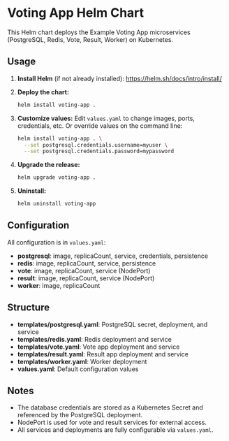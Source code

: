 # Voting App Helm Chart

This Helm chart deploys the Example Voting App microservices (PostgreSQL, Redis, Vote, Result, Worker) on Kubernetes.

## Usage

1. **Install Helm** (if not already installed):
   https://helm.sh/docs/intro/install/

2. **Deploy the chart:**
   ```sh
   helm install voting-app .
   ```

3. **Customize values:**
   Edit `values.yaml` to change images, ports, credentials, etc.
   Or override values on the command line:
   ```sh
   helm install voting-app . \
     --set postgresql.credentials.username=myuser \
     --set postgresql.credentials.password=mypassword
   ```

4. **Upgrade the release:**
   ```sh
   helm upgrade voting-app .
   ```

5. **Uninstall:**
   ```sh
   helm uninstall voting-app
   ```

## Configuration

All configuration is in `values.yaml`:
- **postgresql**: image, replicaCount, service, credentials, persistence
- **redis**: image, replicaCount, service, persistence
- **vote**: image, replicaCount, service (NodePort)
- **result**: image, replicaCount, service (NodePort)
- **worker**: image, replicaCount

## Structure
- **templates/postgresql.yaml**: PostgreSQL secret, deployment, and service
- **templates/redis.yaml**: Redis deployment and service
- **templates/vote.yaml**: Vote app deployment and service
- **templates/result.yaml**: Result app deployment and service
- **templates/worker.yaml**: Worker deployment
- **values.yaml**: Default configuration values

## Notes
- The database credentials are stored as a Kubernetes Secret and referenced by the PostgreSQL deployment.
- NodePort is used for vote and result services for external access.
- All services and deployments are fully configurable via `values.yaml`. 